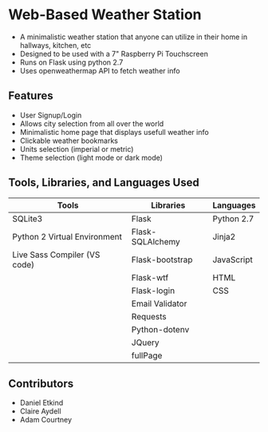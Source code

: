 # Web-Based Weather Station
- A minimalistic weather station that anyone can utilize in their home in hallways, kitchen, etc
- Designed to be used with a 7" Raspberry Pi Touchscreen
- Runs on Flask using python 2.7
- Uses openweathermap API to fetch weather info

## Features
- User Signup/Login
- Allows city selection from all over the world
- Minimalistic home page that displays usefull weather info
- Clickable weather bookmarks
- Units selection (imperial or metric)
- Theme selection (light mode or dark mode)

## Tools, Libraries, and Languages Used
|Tools|Libraries|Languages|
|---|---|---|
|SQLite3|Flask|Python 2.7|
|Python 2 Virtual Environment|Flask-SQLAlchemy|Jinja2|
|Live Sass Compiler (VS code)|Flask-bootstrap|JavaScript|
||Flask-wtf|HTML|
||Flask-login|CSS|
||Email Validator||
||Requests||
||Python-dotenv||
||JQuery||
||fullPage||

## Contributors
- Daniel Etkind
- Claire Aydell
- Adam Courtney
